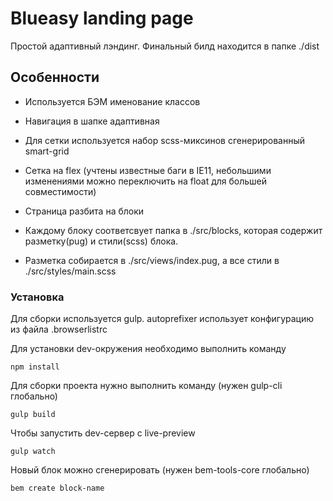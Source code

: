 # Blueasy landing page

Простой адаптивный лэндинг. Финальный билд находится в папке ./dist

## Особенности

- Используется БЭМ именование классов

- Навигация в шапке адаптивная

- Для сетки используется набор scss-миксинов сгенерированный smart-grid

- Сетка на flex (учтены известные баги в IE11, небольшими изменениями можно переключить на float для большей совместимости)

- Страница разбита на блоки

- Каждому блоку соответсвует папка в ./src/blocks, которая содержит разметку(pug) и стили(scss) блока.

- Разметка собирается в ./src/views/index.pug, а все стили в ./src/styles/main.scss

### Установка
Для сборки используется gulp. autoprefixer использует конфигурацию из файла .browserlistrc

Для установки dev-окружения необходимо выполнить команду

```
npm install
```

Для сборки проекта нужно выполнить команду (нужен gulp-cli глобально)

```
gulp build
```

Чтобы запустить dev-сервер с live-preview

```
gulp watch
```

Новый блок можно сгенерировать (нужен bem-tools-core глобально)

```
bem create block-name
```
